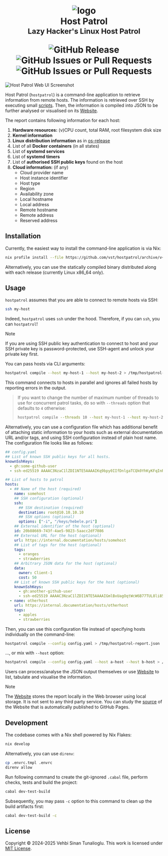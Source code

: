 <h1 align="center">
    <div>
        <img alt="logo" src="https://github.com/vst/hostpatrol/assets/374793/cad6706b-0384-4a71-9ca5-21ade9ce3d1e" />
    </div>
    <div>Host Patrol</div>
    <sub>Lazy Hacker's Linux Host Patrol</sub>
    <p></p>
    <div>
        <img alt="GitHub Release" src="https://img.shields.io/github/v/release/vst/hostpatrol?display_name=tag&style=for-the-badge">
        <img alt="GitHub Issues or Pull Requests" src="https://img.shields.io/github/issues/vst/hostpatrol?style=for-the-badge">
        <img alt="GitHub Issues or Pull Requests" src="https://img.shields.io/github/issues-pr/vst/hostpatrol?style=for-the-badge">
    </div>
</h1>

![Host Patrol Web UI Screenshot](https://github.com/vst/hostpatrol/assets/374793/416e1135-fe9a-4998-8acc-de07dd62c88b)

Host Patrol (`hostpatrol`) is a command-line application to retrieve information
from remote hosts. The information is retrieved over SSH by executing small
[scripts]. Then, the information is compiled into JSON to be further analysed or
visualised on its [Website].

The report contains following information for each host:

1. **Hardware resources:** (v)CPU count, total RAM, root filesystem disk size
1. **Kernel information**
1. **Linux distribution information** as in [os-release]
1. List of all **Docker containers** (in all states)
1. List of **systemd services**
1. List of **systemd timers**
1. List of **authorised SSH public keys** found on the host
1. **Cloud information:** (if any)
   - Cloud provider name
   - Host instance identifier
   - Host type
   - Region
   - Availability zone
   - Local hostname
   - Local address
   - Remote hostname
   - Remote address
   - Reserved address

## Installation

Currently, the easiest way to install the command-line application is via Nix:

```sh
nix profile install --file https://github.com/vst/hostpatrol/archive/v<VERSION>.tar.gz
```

Alternatively, you can use the statically compiled binary distributed along with
each release (currently Linux x86_64 only).

## Usage

`hostpatrol` assumes that you are able to connect to remote hosts via SSH:

```sh
ssh my-host
```

Indeed, `hostpatrol` uses `ssh` under the hood. Therefore, if you can `ssh`, you
can `hostpatrol`!

> [!NOTE]
>
> If you are using SSH public key authentication to connect to host and your SSH
> private key is password-protected, use SSH-agent and unlock your private key
> first.

You can pass hosts via CLI arguments:

```sh
hostpatrol compile --host my-host-1 --host my-host-2 > /tmp/hostpatrol-report.json
```

This command connects to hosts in parallel and ignores all failed hosts by
reporting errors in the output.

> If you want to change the number of maximum number of threads to use for
> concurrent patrol tasks, do so with `--threads` option that defaults to `4`
> otherwise:
>
> ```sh
> hostpatrol compile --threads 10 --host my-host-1 --host my-host-2 ... > /tmp/hostpatrol-report.json
> ```

Alternatively, you can use a configuration file which has additional benefit of
attaching static information to your hosts such as external documentation URL
and/or tags, and using SSH configuration instead of plain host name. The
configuration file looks like as follows:

<!-- prettier-ignore-start -->
```yaml
## config.yaml
## List of known SSH public keys for all hosts.
knownSshKeys:
  - gh:some-github-user
  - ssh-ed25519 AAAAC3NzaC1lZDI1NTE5AAAAIKq9bpy0IIfDnlgaTCQk0YhKyKFqInRjoqeIPlBuiFwS test-key-admin

## List of hosts to patrol
hosts:
  - ## Name of the host (required)
    name: somehost
    ## SSH configuration (optional)
    ssh:
      ## SSH destination (required)
      destination: root@10.10.10.10
      ## SSH options (optional)
      options: ["-i", "/keys/hebele.pri"]
    ## External identifier of the host (optional)
    id: 20b88669-743f-4ae5-9823-5aacc2df7086
    ## External URL for the host (optional)
    url: https://internal.documentation/hosts/somehost
    ## List of tags for the host (optional)
    tags:
      - oranges
      - strawberries
    ## Arbitrary JSON data for the host (optional)
    data:
      owner: Client-1
      cost: 50
    ## List of known SSH public keys for the host (optional)
    knownSshKeys:
      - gh:another-github-user
      - ssh-ed25519 AAAAC3NzaC1lZDI1NTE5AAAAIGmlBxUagOqtWcW6B77TUL8li85ZNYx0tphd3TSx4SEB test-key-tenant
  - name: otherhost
    url: https://internal.documentation/hosts/otherhost
    tags:
      - apples
      - strawberries
```
<!-- prettier-ignore-end -->

Then, you can use this configuration file instead of specifying hosts
individually on the command-line:

```sh
hostpatrol compile --config config.yaml > /tmp/hostpatrol-report.json
```

..., or mix with `--host` option:

```sh
hostpatrol compile --config config.yaml --host a-host --host b-host > /tmp/hostpatrol-report.json
```

Users can process/analyse the JSON output themselves or use [Website] to list,
tabulate and visualise the information.

> [!NOTE]
>
> The [Website] stores the report locally in the Web browser using local
> storage. It is not sent to any third party service. You can study the [source]
> of the Website that is automatically published to GitHub Pages.

## Development

The codebase comes with a Nix shell powered by Nix Flakes:

```sh
nix develop
```

Alternatively, you can use `direnv`:

```sh
cp .envrc.tmpl .envrc
direnv allow
```

Run following command to create the git-ignored `.cabal` file, perform checks,
tests and build the project:

```sh
cabal dev-test-build
```

Subsequently, you may pass `-c` option to this command to clean up the build
artifacts first:

```sh
cabal dev-test-build -c
```

## License

Copyright &copy; 2024-2025 Vehbi Sinan Tunalioglu. This work is licensed under
[MIT License].

<!-- REFERENCES -->

[Issue 32]: https://github.com/vst/hostpatrol/issues/32
[Website]: https://hostpatrol.io
[os-release]:
  https://www.freedesktop.org/software/systemd/man/latest/os-release.html
[scripts]: ./src/scripts
[source]: ./website
[MIT License]: https://opensource.org/license/mit
